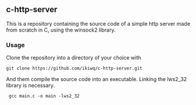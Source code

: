 ## c-http-server
This is a repository containing the source code of a simple http server made from scratch in C, using the winsock2 library.

### Usage
Clone the repository into a directory of your choice with

    git clone https://github.com/ikiwq/c-http-server.git

And them compile the source code into an executable. Linking the lws2_32 library is necessary.

     gcc main.c -o main -lws2_32
